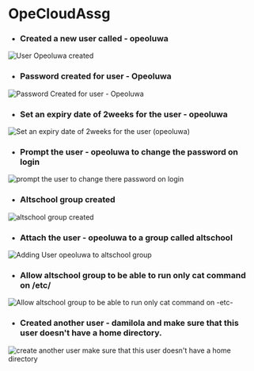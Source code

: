 # OpeCloudAssg
- ### Created a new user called - opeoluwa

![User Opeoluwa created](https://github.com/Opebiodun/ope-cloud-assgt/assets/124619566/a7d20a45-d91f-4b30-95dc-e263897904ec)

- ### Password created for user - Opeoluwa

![Password Created for user - Opeoluwa](https://github.com/Opebiodun/ope-cloud-assgt/assets/124619566/8b334b4d-0b87-4491-a3e2-872bdf7dbeee)

- ###  Set an expiry date of 2weeks for the user - opeoluwa

![Set an expiry date of 2weeks for the user (opeoluwa)](https://github.com/Opebiodun/ope-cloud-assgt/assets/124619566/79fcb68c-01a5-4ce9-ab62-caf3fddb77a0)

- ### Prompt the user - opeoluwa  to change the password on login

![prompt the user to change there password on login](https://github.com/Opebiodun/ope-cloud-assgt/assets/124619566/54bfe706-ef92-42c6-948c-d36be2019a1c)

- ### Altschool group created 

![altschool group created ](https://github.com/Opebiodun/ope-cloud-assgt/assets/124619566/2d6098d4-50df-47ac-a5da-65c0fb48ca2b)

- ### Attach the user - opeoluwa to a group called altschool 

![Adding User opeoluwa to altschool group](https://github.com/Opebiodun/ope-cloud-assgt/assets/124619566/460eec7d-2fea-4a7f-afc3-9ccfa1cccd08)

- ###  Allow altschool group to be able to run only cat command on /etc/

![Allow altschool group to be able to run only cat command on -etc-](https://github.com/Opebiodun/ope-cloud-assgt/assets/124619566/0a1ac6f7-5d7c-4529-9c19-326cfb82888d)

- ### Created another user - damilola and make sure that this user doesn't have a home directory.

![create another user  make sure that this user doesn't have a home directory](https://github.com/Opebiodun/ope-cloud-assgt/assets/124619566/aad52fba-c870-4e30-bd72-9eef37f0004e)

